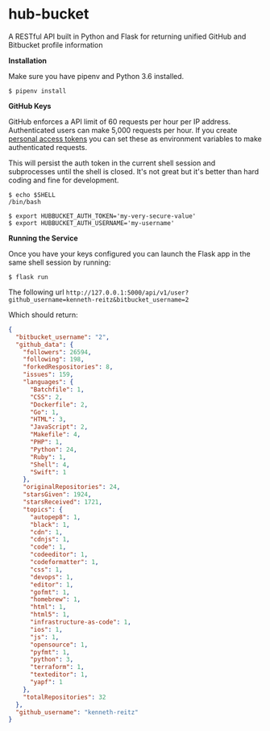 # hub-bucket
A RESTful API built in Python and Flask for returning unified GitHub and Bitbucket profile information


**Installation**

Make sure you have pipenv and Python 3.6 installed.

```shell
$ pipenv install
```

**GitHub Keys**

GitHub enforces a API limit of 60 requests per hour per IP address. Authenticated users can make 5,000 requests per hour. If you create [personal access tokens](https://github.blog/2013-05-16-personal-api-tokens/) you can set these as environment variables to make authenticated requests.

This will persist the auth token in the current shell session and subprocesses until the shell is closed. It's not great but it's better than hard coding and fine for development.

```shell
$ echo $SHELL
/bin/bash

$ export HUBBUCKET_AUTH_TOKEN='my-very-secure-value'
$ export HUBBUCKET_AUTH_USERNAME='my-username'
```

**Running the Service**

Once you have your keys configured you can launch the Flask app in the same shell session by running:

```shell
$ flask run
```

The following url `http://127.0.0.1:5000/api/v1/user?github_username=kenneth-reitz&bitbucket_username=2`

Which should return:

```json
{
  "bitbucket_username": "2",
  "github_data": {
    "followers": 26594,
    "following": 198,
    "forkedRespositories": 8,
    "issues": 159,
    "languages": {
      "Batchfile": 1,
      "CSS": 2,
      "Dockerfile": 2,
      "Go": 1,
      "HTML": 3,
      "JavaScript": 2,
      "Makefile": 4,
      "PHP": 1,
      "Python": 24,
      "Ruby": 1,
      "Shell": 4,
      "Swift": 1
    },
    "originalRepositories": 24,
    "starsGiven": 1924,
    "starsReceived": 1721,
    "topics": {
      "autopep8": 1,
      "black": 1,
      "cdn": 1,
      "cdnjs": 1,
      "code": 1,
      "codeeditor": 1,
      "codeformatter": 1,
      "css": 1,
      "devops": 1,
      "editor": 1,
      "gofmt": 1,
      "homebrew": 1,
      "html": 1,
      "html5": 1,
      "infrastructure-as-code": 1,
      "ios": 1,
      "js": 1,
      "opensource": 1,
      "pyfmt": 1,
      "python": 3,
      "terraform": 1,
      "texteditor": 1,
      "yapf": 1
    },
    "totalRepositories": 32
  },
  "github_username": "kenneth-reitz"
}
```
